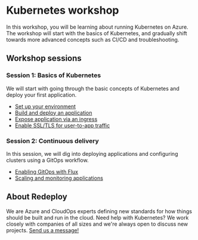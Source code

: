 # Kubernetes workshop

In this workshop, you will be learning about running Kubernetes on Azure. The workshop will start with the basics of Kubernetes, and gradually shift towards more advanced concepts such as CI/CD and troubleshooting.

## Workshop sessions

### Session 1: Basics of Kubernetes

We will start with going through the basic concepts of Kubernetes and deploy your first application.

* [Set up your environment](./labs/00-setup-environment.md)
* [Build and deploy an application](./labs/01-deploy-application.md)
* [Expose application via an ingress](./labs/02-deploy-ingress.md)
* [Enable SSL/TLS for user-to-app traffic](./labs/03-secure-ingress.md)

### Session 2: Continuous delivery

In this session, we will dig into deploying applications and configuring clusters using a GitOps workflow.

* [Enabling GitOps with Flux](./labs/04-setup-flux.md)
* [Scaling and monitoring applications](./labs/05-scale-and-monitor.md)

## About Redeploy

We are Azure and CloudOps experts defining new standards for how things should be built and run in the cloud. Need help with Kubernetes? We work closely with companies of all sizes and we're always open to discuss new projects. [Send us a message!](https://redeploy.com/contact)
